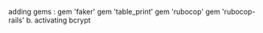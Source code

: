 adding gems : 
gem 'faker'
gem 'table_print'
gem 'rubocop'
gem 'rubocop-rails'
b. activating bcrypt

